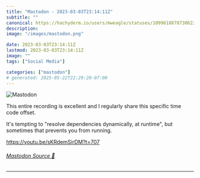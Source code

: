 ```yaml
---
title: "Mastodon - 2023-03-03T23:14:11Z"
subtitle: ""
canonical: https://hachyderm.io/users/mweagle/statuses/109961887873062223
description:
image: "/images/mastodon.png"

date: 2023-03-03T23:14:11Z
lastmod: 2023-03-03T23:14:11Z
image: ""
tags: ["Social Media"]

categories: ["mastodon"]
# generated: 2025-05-22T22:29:20-07:00
---
```

![Mastodon](/images/mastodon.png)

<p>This entire recording is excellent and I regularly share this specific time code offset.</p><p>It&#39;s tempting to &quot;resolve dependencies dynamically, at runtime&quot;, but sometimes that prevents you from running. </p><p><a href="https://youtu.be/sKRdemSirDM?t=707" target="_blank" rel="nofollow noopener noreferrer" translate="no"><span class="invisible">https://</span><span class="">youtu.be/sKRdemSirDM?t=707</span><span class="invisible"></span></a></p>


###### [Mastodon Source 🐘](https://hachyderm.io/@mweagle/109961887873062223)

___
